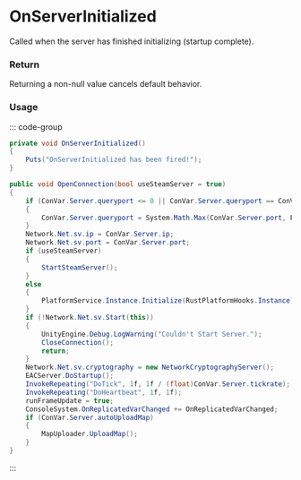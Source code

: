 # OnServerInitialized
<Badge type="info" text="Global"/><Badge type="danger" text="Carbon Compatible"/><Badge type="warning" text="Oxide Compatible"/>
Called when the server has finished initializing (startup complete).

### Return
Returning a non-null value cancels default behavior.

### Usage
::: code-group
```csharp [Example]
private void OnServerInitialized()
{
	Puts("OnServerInitialized has been fired!");
}
```
```csharp [Source — Assembly-CSharp @ ServerMgr]
public void OpenConnection(bool useSteamServer = true)
{
	if (ConVar.Server.queryport <= 0 || ConVar.Server.queryport == ConVar.Server.port)
	{
		ConVar.Server.queryport = System.Math.Max(ConVar.Server.port, Facepunch.RCon.Port) + 1;
	}
	Network.Net.sv.ip = ConVar.Server.ip;
	Network.Net.sv.port = ConVar.Server.port;
	if (useSteamServer)
	{
		StartSteamServer();
	}
	else
	{
		PlatformService.Instance.Initialize(RustPlatformHooks.Instance);
	}
	if (!Network.Net.sv.Start(this))
	{
		UnityEngine.Debug.LogWarning("Couldn't Start Server.");
		CloseConnection();
		return;
	}
	Network.Net.sv.cryptography = new NetworkCryptographyServer();
	EACServer.DoStartup();
	InvokeRepeating("DoTick", 1f, 1f / (float)ConVar.Server.tickrate);
	InvokeRepeating("DoHeartbeat", 1f, 1f);
	runFrameUpdate = true;
	ConsoleSystem.OnReplicatedVarChanged += OnReplicatedVarChanged;
	if (ConVar.Server.autoUploadMap)
	{
		MapUploader.UploadMap();
	}
}

```
:::
